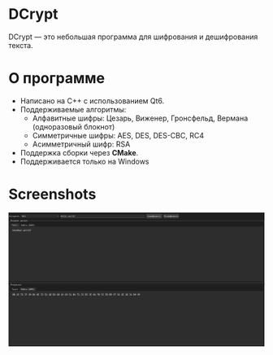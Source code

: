 # DCrypt

DCrypt — это небольшая программа для шифрования и дешифрования текста.

# О программе

- Написано на C++ с использованием Qt6.
- Поддерживаемые алгоритмы:
  - Алфавитные шифры: Цезарь, Виженер, Гронсфельд, Вермана (одноразовый блокнот)
  - Симметричные шифры: AES, DES, DES-CBC, RC4
  - Асимметричный шифр: RSA
- Поддержка сборки через **CMake**.
- Поддерживается только на Windows

# Screenshots

![](Screenshots/Screenshot1.png)
